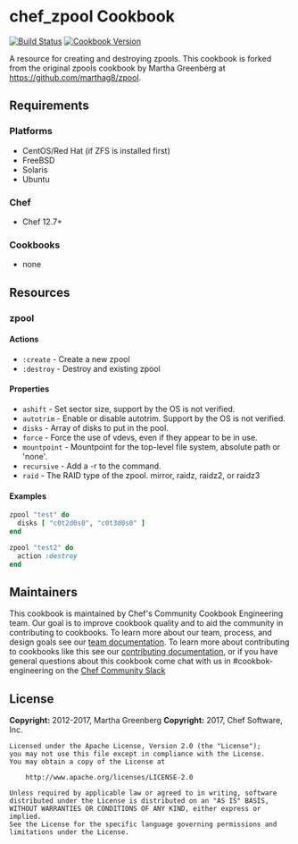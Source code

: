 # chef_zpool Cookbook

[![Build Status](https://travis-ci.org/chef-cookbooks/chef_zpool.svg?branch=master)](https://travis-ci.org/chef-cookbooks/chef_zpool) [![Cookbook Version](https://img.shields.io/cookbook/v/chef_zpool.svg)](https://supermarket.chef.io/cookbooks/chef_zpool)

A resource for creating and destroying zpools. This cookbook is forked from the original zpools cookbook by Martha Greenberg at <https://github.com/marthag8/zpool>.

## Requirements

### Platforms

- CentOS/Red Hat (if ZFS is installed first)
- FreeBSD
- Solaris
- Ubuntu

### Chef

- Chef 12.7+

### Cookbooks

- none

## Resources

### zpool

#### Actions

- `:create` - Create a new zpool
- `:destroy` - Destroy and existing zpool

#### Properties

- `ashift` - Set sector size, support by the OS is not verified.
- `autotrim` - Enable or disable autotrim. Support by the OS is not verified.
- `disks` - Array of disks to put in the pool.
- `force` - Force the use of vdevs, even if they appear to be in use.
- `mountpoint` - Mountpoint for the top-level file system, absolute path or 'none'.
- `recursive` - Add a -r to the command.
- `raid` - The RAID type of the zpool. mirror, raidz, raidz2, or raidz3

#### Examples

```ruby
zpool "test" do
  disks [ "c0t2d0s0", "c0t3d0s0" ]
end

zpool "test2" do
  action :destroy
end
```

## Maintainers

This cookbook is maintained by Chef's Community Cookbook Engineering team. Our goal is to improve cookbook quality and to aid the community in contributing to cookbooks. To learn more about our team, process, and design goals see our [team documentation](https://github.com/chef-cookbooks/community_cookbook_documentation/blob/master/COOKBOOK_TEAM.MD). To learn more about contributing to cookbooks like this see our [contributing documentation](https://github.com/chef-cookbooks/community_cookbook_documentation/blob/master/CONTRIBUTING.MD), or if you have general questions about this cookbook come chat with us in #cookbok-engineering on the [Chef Community Slack](http://community-slack.chef.io/)

## License

**Copyright:** 2012-2017, Martha Greenberg **Copyright:** 2017, Chef Software, Inc.

```
Licensed under the Apache License, Version 2.0 (the "License");
you may not use this file except in compliance with the License.
You may obtain a copy of the License at

    http://www.apache.org/licenses/LICENSE-2.0

Unless required by applicable law or agreed to in writing, software
distributed under the License is distributed on an "AS IS" BASIS,
WITHOUT WARRANTIES OR CONDITIONS OF ANY KIND, either express or implied.
See the License for the specific language governing permissions and
limitations under the License.
```
